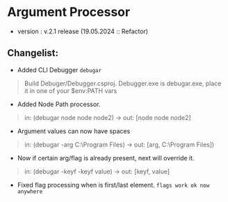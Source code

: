 # Argument Processor
- version : v.2.1 release (19.05.2024 :: Refactor)
## Changelist:
- Added CLI Debugger `debugar`
> Build Debuger/Debugger.csproj. Debugger.exe is debugar.exe, place it in one of your $env:PATH vars 
- Added Node Path processor.
> in: (debugar node node node2) -> out: [node node node2]
- Argument values can now have spaces
> in: (debugar -arg C:\Program Files) -> out: [arg, C:\Program Files])
- Now if certain arg/flag is already present, next will override it.
> in: (debugar -keyf -keyf value) -> out: [keyf, value]
- Fixed flag processing when is first/last element. `flags work ok now anywhere`
